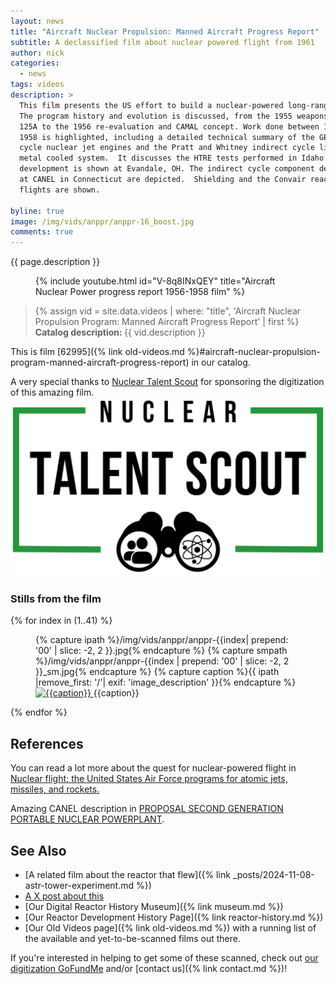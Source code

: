 ```yaml
---
layout: news
title: "Aircraft Nuclear Propulsion: Manned Aircraft Progress Report"
subtitle: A declassified film about nuclear powered flight from 1961
author: nick
categories:
  - news
tags: videos
description: >
  This film presents the US effort to build a nuclear-powered long-range bomber.
  The program history and evolution is discussed, from the 1955 weapons system
  125A to the 1956 re-evaluation and CAMAL concept. Work done between 1956 and
  1958 is highlighted, including a detailed technical summary of the GE direct
  cycle nuclear jet engines and the Pratt and Whitney indirect cycle liquid
  metal cooled system.  It discusses the HTRE tests performed in Idaho. GE XMA-1
  development is shown at Evandale, OH. The indirect cycle component development
  at CANEL in Connecticut are depicted.  Shielding and the Convair reactor
  flights are shown.

byline: true
image: /img/vids/anppr/anppr-16_boost.jpg
comments: true
---
```


<div class="row">
<div class="col-md-8" markdown="1">

{{ page.description }}

<figure>
<div class="ratio ratio-16x9">
{% include youtube.html id="V-8q8INxQEY" title="Aircraft Nuclear Power progress report 1956-1958 film" %}
</div>
</figure>

<blockquote class="blockquote">
{% assign vid = site.data.videos | where: "title", 'Aircraft Nuclear Propulsion Program: Manned Aircraft Progress Report' | first %} 
<b>Catalog description: </b> {{ vid.description }} 
</blockquote>

This is film [62995]({% link old-videos.md
%}#aircraft-nuclear-propulsion-program-manned-aircraft-progress-report) in our catalog.

<div class="row align-items-center">
<div class="col-10">
A very special thanks to <a href="https://nucleartalentscout.com">Nuclear Talent
Scout</a> for sponsoring the digitization of this amazing film.
</div>
<div class="col-2">
<a href="https://nucleartalentscout.com"><img src="/img/vids/anppr/nts-logo.png"
class="img-fluid" alt="NTS logo"></a>
</div>
</div>

</div>
</div>

<div class="row">
<div class="col-md-12" markdown="1">

### Stills from the film

<div class="row">
 {% for index in (1..41) %} 
  <div class="col col-3 col-sm-4 col-xs-2 col-md-2 col-lg-2 col-xl-2 p-1">
    <figure class="figure p-0 m-0">
    {% capture ipath %}/img/vids/anppr/anppr-{{index| prepend: '00' | slice: -2, 2 }}.jpg{% endcapture %}
    {% capture smpath %}/img/vids/anppr/anppr-{{index | prepend: '00' | slice: -2, 2 }}_sm.jpg{% endcapture %}
    {% capture caption %}{{ ipath |remove_first: '/'| exif: 'image_description' }}{% endcapture %}
     <a
        href="{{ipath}}"
      >
        <img
          src="{{smpath}}"
          class="img-fluid"
          alt="{{caption}}"
        />
      </a>
      <caption>{{caption}}</caption>
    </figure>
  </div>
 {% endfor %}
  </div>
</div>
</div>

<div class="row">
<div class="col-md-8" markdown="1">

## References

You can read a lot more about the quest for nuclear-powered flight in [Nuclear
flight; the United States Air Force programs for atomic jets, missiles, and
rockets.](https://babel.hathitrust.org/cgi/pt?id=mdp.39015001555146&seq=7)

Amazing CANEL description in [PROPOSAL SECOND GENERATION PORTABLE NUCLEAR
POWERPLANT](https://digital.library.unt.edu/ark:/67531/metadc868990/m2/1/high_res_d/4061398.pdf).

## See Also

- [A related film about the reactor that flew]({% link _posts/2024-11-08-astr-tower-experiment.md %})
- [A X post about this](https://x.com/whatisnuclear/status/1886397754143867189)
- [Our Digital Reactor History Museum]({% link museum.md %})
- [Our Reactor Development History Page]({% link reactor-history.md %})
- [Our Old Videos page]({% link old-videos.md %}) with a running list of the
  available and yet-to-be-scanned films out there.

If you're interested in helping to get some of these scanned, check out [our
digitization
GoFundMe](https://www.gofundme.com/f/the-digitization-of-old-nuclear-energy-videos)
and/or [contact us]({% link contact.md %})!

</div>
</div>
